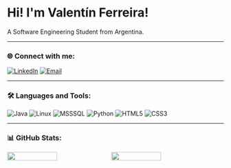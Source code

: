 # Hi! I'm Valentín Ferreira!

A Software Engineering Student from Argentina.

---

### 🌐 Connect with me:

[![LinkedIn](https://img.shields.io/badge/LinkedIn-%230077B5.svg?style=for-the-badge&logo=linkedin&logoColor=white)](https://www.linkedin.com/in/valentin-ferreira-martins-marinho-259152210/)
[![Email](https://img.shields.io/badge/Email-D14836?style=for-the-badge&logo=gmail&logoColor=white)](valentinferreira05@gmail.com)

---

### 🛠 Languages and Tools:

![Java](https://img.shields.io/badge/-Java-007396?style=flat-square&logo=java&logoColor=white)
![Linux](https://img.shields.io/badge/-Linux-FCC624?style=flat-square&logo=linux&logoColor=black)
![MSSSQL](https://img.shields.io/badge/Microsoft_SQL_Server-CC2927)
![Python](https://img.shields.io/badge/-Python-3776AB?style=flat-square&logo=python&logoColor=white)
![HTML5](https://img.shields.io/badge/HTML5-%23E34F26.svg?style=flat-square&logo=html5&logoColor=white)
![CSS3](https://img.shields.io/badge/CSS3-%231572B6.svg?style=flat-square&logo=css3&logoColor=white)

---

### 📊 GitHub Stats:

<div style="display: flex; flex-wrap: wrap;">
    <img src="https://github-readme-stats.vercel.app/api/top-langs/?username=vallferre&layout=compact&theme=radical" width="48%" />
    <img src="https://github-readme-streak-stats.herokuapp.com/?user=vallferre&theme=radical" width="48%" />
</div>
